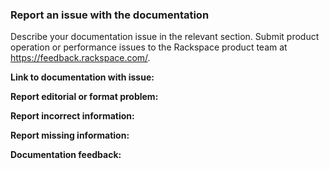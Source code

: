 ### Report an issue with the documentation

Describe your documentation issue in  the relevant section. Submit product operation or 
performance issues to the Rackspace product team at https://feedback.rackspace.com/.

**Link to documentation with issue:**  


**Report editorial or format problem:** 



**Report incorrect information:**



**Report missing information:**




**Documentation feedback:**





